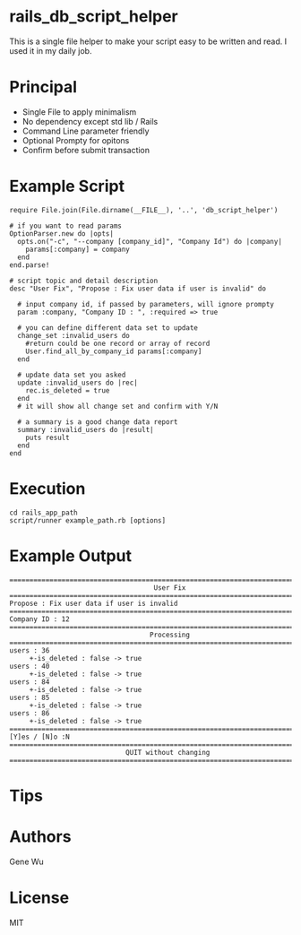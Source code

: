 # rails_db_script_helper


This is a single file helper to make your script easy to be written and read. I used it in my daily job.

# Principal


- Single File to apply minimalism
- No dependency except std lib / Rails
- Command Line parameter friendly
- Optional Prompty for opitons
- Confirm before submit transaction


# Example Script


	require File.join(File.dirname(__FILE__), '..', 'db_script_helper')
	
	# if you want to read params
	OptionParser.new do |opts|
	  opts.on("-c", "--company [company_id]", "Company Id") do |company|
	    params[:company] = company
	  end
	end.parse!
	
	# script topic and detail description
	desc "User Fix", "Propose : Fix user data if user is invalid" do 
	
	  # input company id, if passed by parameters, will ignore prompty
	  param :company, "Company ID : ", :required => true
	
	  # you can define different data set to update
	  change_set :invalid_users do
	    #return could be one record or array of record
	    User.find_all_by_company_id params[:company]
	  end
	
	  # update data set you asked
	  update :invalid_users do |rec|
	    rec.is_deleted = true
	  end
	  # it will show all change set and confirm with Y/N
	
	  # a summary is a good change data report
	  summary :invalid_users do |result|
	    puts result
	  end
	end

	
# Execution

	cd rails_app_path
	script/runner example_path.rb [options]

# Example Output

	================================================================================
	                                    User Fix
	================================================================================
	Propose : Fix user data if user is invalid
	================================================================================
	Company ID : 12
	================================================================================
	                                   Processing
	================================================================================
	users : 36
	     +-is_deleted : false -> true
	users : 40
	     +-is_deleted : false -> true
	users : 84
	     +-is_deleted : false -> true
	users : 85
	     +-is_deleted : false -> true
	users : 86
	     +-is_deleted : false -> true
	================================================================================
	[Y]es / [N]o :N
	================================================================================
	                             QUIT without changing
	================================================================================

# Tips

# Authors


Gene Wu



License
=======
MIT
